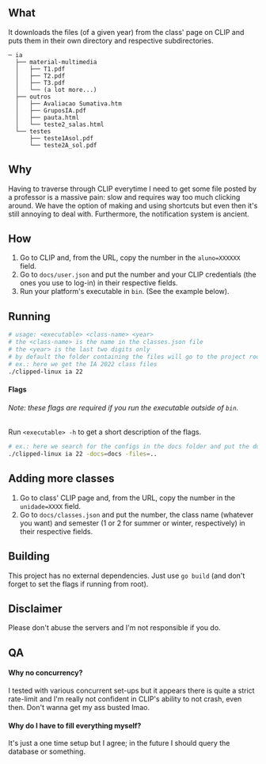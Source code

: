 ## What
It downloads the files (of a given year) from the class' page on CLIP and puts them in their own directory and respective subdirectories.
```
─ ia
  ├── material-multimedia
  │   ├── T1.pdf
  │   ├── T2.pdf
  │   ├── T3.pdf
  │   └── (a lot more...)
  ├── outros
  │   ├── Avaliacao Sumativa.htm
  │   ├── GruposIA.pdf
  │   ├── pauta.html
  │   └── teste2_salas.html
  └── testes
      ├── teste1Asol.pdf
      └── teste2A_sol.pdf
```
## Why
Having to traverse through CLIP everytime I need to get some file posted by a professor is a massive pain: slow and requires way too much clicking around. We have the option of making and using shortcuts but even then it's still annoying to deal with.
Furthermore, the notification system is ancient.

## How
1. Go to CLIP and, from the URL, copy the number in the `aluno=XXXXXX` field.
2. Go to `docs/user.json` and put the number and your CLIP credentials (the ones you use to log-in) in their respective fields.
3. Run your platform's executable in `bin`. (See the example below).

## Running
```bash
# usage: <executable> <class-name> <year>
# the <class-name> is the name in the classes.json file
# the <year> is the last two digits only
# by default the folder containing the files will go to the project root
# ex.: here we get the IA 2022 class files
./clipped-linux ia 22
```

#### Flags
###### Note: these flags are required if you run the executable outside of `bin`.

Run `<executable> -h` to get a short description of the flags.
```bash
# ex.: here we search for the configs in the docs folder and put the downloaded files in the parent (..) directory 
./clipped-linux ia 22 -docs=docs -files=..
```

## Adding more classes
1. Go to class' CLIP page and, from the URL, copy the number in the `unidade=XXXX` field.
2. Go to `docs/classes.json` and put the number, the class name (whatever you want) and semester (1 or 2 for summer or winter, respectively) in their respective fields.

## Building
This project has no external dependencies. Just use `go build` (and don't forget to set the flags if running from root).

## Disclaimer
Please don't abuse the servers and I'm not responsible if you do.

## QA
#### Why no concurrency?
I tested with various concurrent set-ups but it appears there is quite a strict rate-limit and I'm really not confident in CLIP's ability to not crash, even then. Don't wanna get my ass busted lmao.

#### Why do I have to fill everything myself?
It's just a one time setup but I agree; in the future I should query the database or something.
